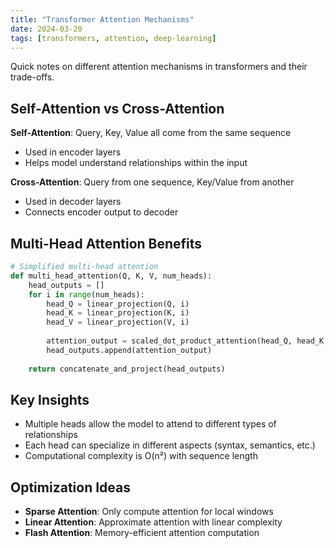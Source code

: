 ```yaml
---
title: "Transformer Attention Mechanisms"
date: 2024-03-20
tags: [transformers, attention, deep-learning]
---
```


Quick notes on different attention mechanisms in transformers and their trade-offs.

## Self-Attention vs Cross-Attention

**Self-Attention**: Query, Key, Value all come from the same sequence
- Used in encoder layers
- Helps model understand relationships within the input

**Cross-Attention**: Query from one sequence, Key/Value from another
- Used in decoder layers
- Connects encoder output to decoder

## Multi-Head Attention Benefits

```python
# Simplified multi-head attention
def multi_head_attention(Q, K, V, num_heads):
    head_outputs = []
    for i in range(num_heads):
        head_Q = linear_projection(Q, i)
        head_K = linear_projection(K, i)
        head_V = linear_projection(V, i)
        
        attention_output = scaled_dot_product_attention(head_Q, head_K, head_V)
        head_outputs.append(attention_output)
    
    return concatenate_and_project(head_outputs)
```

## Key Insights

- Multiple heads allow the model to attend to different types of relationships
- Each head can specialize in different aspects (syntax, semantics, etc.)
- Computational complexity is O(n²) with sequence length

## Optimization Ideas

- **Sparse Attention**: Only compute attention for local windows
- **Linear Attention**: Approximate attention with linear complexity
- **Flash Attention**: Memory-efficient attention computation 